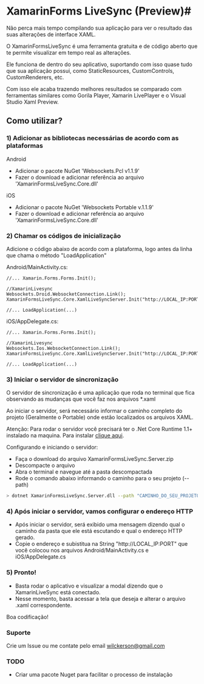 # XamarinForms LiveSync (Preview)#

Não perca mais tempo compilando sua aplicação para ver o resultado das suas alterações de interface XAML.

O XamarinFormsLiveSync é uma ferramenta gratuita e de código aberto que te permite visualizar em tempo real as alterações.

Ele funciona de dentro do seu aplicativo, suportando com isso quase tudo que sua aplicação possui, como StaticResources, CustomControls, CustomRenderers, etc.

Com isso ele acaba trazendo melhores resultados se comparado com ferramentas similares como Gorila Player, Xamarin LivePlayer e o Visual Studio Xaml Preview.

## Como utilizar? ##

### 1) Adicionar as bibliotecas necessárias de acordo com as plataformas ###

Android

- Adicionar o pacote NuGet 'Websockets.Pcl v1.1.9'
- Fazer o download e adicionar referência ao arquivo 'XamarinFormsLiveSync.Core.dll'

iOS

- Adicionar o pacote NuGet 'Websockets Portable v.1.1.9'
- Fazer o download e adicionar referência ao arquivo 'XamarinFormsLiveSync.Core.dll'

### 2) Chamar os códigos de inicialização ###

Adicione o código abaixo de acordo com a plataforma, logo antes da linha que chama o método "LoadApplication"

Android/MainActivity.cs:
 
```
//... Xamarin.Forms.Forms.Init();

//XamarinLivesync
Websockets.Droid.WebsocketConnection.Link();
XamarinFormsLiveSync.Core.XamlLiveSyncServer.Init("http://LOCAL_IP:PORT");

//... LoadApplication(...)
```

iOS/AppDelegate.cs:

```
//... Xamarin.Forms.Forms.Init();

//XamarinLivesync
Websockets.Ios.WebsocketConnection.Link();
XamarinFormsLiveSync.Core.XamlLiveSyncServer.Init("http://LOCAL_IP:PORT");

//... LoadApplication(...)
```

### 3) Iniciar o servidor de sincronização ###

O servidor de sincronização é uma aplicação que roda no terminal que fica observando as mudanças que você faz nos arquivos *.xaml

Ao iniciar o servidor, será necessário informar o caminho completo do projeto (Geralmente o Portable) onde estão localizados os arquivos XAML.

Atenção: Para rodar o servidor você precisará ter o .Net Core Runtime 1.1+ instalado na maquina. Para instalar [clique aqui](https://www.microsoft.com/net/download/core).

Configurando e iniciando o servidor:

- Faça o download do arquivo XamarinFormsLiveSync.Server.zip
- Descompacte o arquivo
- Abra o terminal e navegue até a pasta descompactada
- Rode o comando abaixo informando o caminho para o seu projeto (--path) 
```bash
> dotnet XamarinFormsLiveSync.Server.dll --path "CAMINHO_DO_SEU_PROJETO_COM_OS_XAML"
```

### 4) Após iniciar o servidor, vamos configurar o endereço HTTP ###

- Após iniciar o servidor, será exibido uma mensagem dizendo qual o caminho da pasta que ele está escutando e qual o endereço HTTP gerado. 
- Copie o endereço e subistitua na String "http://LOCAL_IP:PORT" que você colocou nos arquivos Android/MainActivity.cs e iOS/AppDelegate.cs

### 5) Pronto! ###
- Basta rodar o aplicativo e visualizar a modal dizendo que o XamarinLiveSync está conectado.
- Nesse momento, basta acessar a tela que deseja e alterar o arquivo .xaml correspondente.

Boa codificação!

### Suporte ###
Crie um Issue ou me contate pelo email
[wilckerson@gmail.com](mailto:wilckerson@gmail.com)

### TODO ###
- Criar uma pacote Nuget para facilitar o processo de instalação

